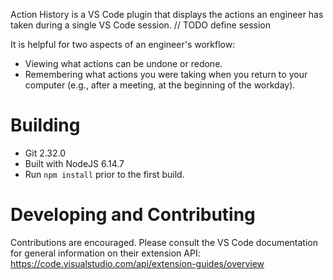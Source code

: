Action History is a VS Code plugin that displays the actions an engineer has taken during a single VS Code session. // TODO define session

It is helpful for two aspects of an engineer's workflow:
- Viewing what actions can be undone or redone.
- Remembering what actions you were taking when you return to your computer (e.g., after a meeting, at the beginning of the workday).


# Building
- Git 2.32.0
- Built with NodeJS 6.14.7
- Run `npm install` prior to the first build.


# Developing and Contributing

Contributions are encouraged. Please consult the VS Code documentation for general information on their extension API: https://code.visualstudio.com/api/extension-guides/overview